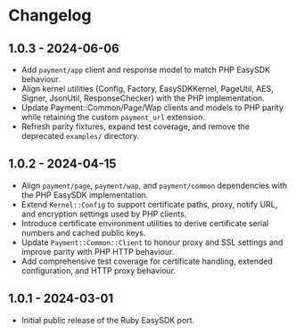 # Changelog

## 1.0.3 - 2024-06-06

- Add `payment/app` client and response model to match PHP EasySDK behaviour.
- Align kernel utilities (Config, Factory, EasySDKKernel, PageUtil, AES, Signer, JsonUtil, ResponseChecker) with the PHP implementation.
- Update Payment::Common/Page/Wap clients and models to PHP parity while retaining the custom `payment_url` extension.
- Refresh parity fixtures, expand test coverage, and remove the deprecated `examples/` directory.

## 1.0.2 - 2024-04-15

- Align `payment/page`, `payment/wap`, and `payment/common` dependencies with the PHP EasySDK implementation.
- Extend `Kernel::Config` to support certificate paths, proxy, notify URL, and encryption settings used by PHP clients.
- Introduce certificate environment utilities to derive certificate serial numbers and cached public keys.
- Update `Payment::Common::Client` to honour proxy and SSL settings and improve parity with PHP HTTP behaviour.
- Add comprehensive test coverage for certificate handling, extended configuration, and HTTP proxy behaviour.

## 1.0.1 - 2024-03-01

- Initial public release of the Ruby EasySDK port.
